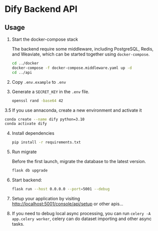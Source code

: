 # Dify Backend API

## Usage

1. Start the docker-compose stack

   The backend require some middleware, including PostgreSQL, Redis, and Weaviate, which can be started together using `docker-compose`.

   ```bash
   cd ../docker
   docker-compose -f docker-compose.middleware.yaml up -d
   cd ../api
   ```

2. Copy `.env.example` to `.env`
3. Generate a `SECRET_KEY` in the `.env` file.

   ```bash
   openssl rand -base64 42
   ```

3.5 If you use annaconda, create a new environment and activate it

   ```bash
   conda create --name dify python=3.10
   conda activate dify
   ```

4. Install dependencies

   ```bash
   pip install -r requirements.txt
   ```

5. Run migrate

   Before the first launch, migrate the database to the latest version.

   ```bash
   flask db upgrade
   ```

6. Start backend:

   ```bash
   flask run --host 0.0.0.0 --port=5001 --debug
   ```

7. Setup your application by visiting <http://localhost:5001/console/api/setup> or other apis...
8. If you need to debug local async processing, you can run `celery -A app.celery worker`, celery can do dataset importing and other async tasks.
